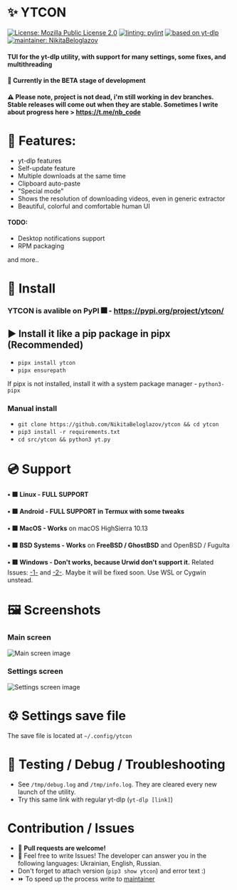 <!-- # Copyright (c) 2023 Nikita Beloglazov -->
<!-- License: Mozilla Public License 2.0 -->

# ✨ YTCON
[![License: Mozilla Public License 2.0](https://img.shields.io/badge/License:_MPL_2.0-blueviolet?logo=googledocs&logoColor=white&style=for-the-badge)](https://mozilla.org/en-US/MPL/2.0)
[![linting: pylint](https://img.shields.io/badge/Linting:_pylint-success?logo=azurefunctions&logoColor=white&style=for-the-badge)](https://pylint.pycqa.org/en/latest/)
[![based on yt-dlp](https://img.shields.io/badge/Based_on:_yt--dlp-ff0000?logoColor=white&style=for-the-badge&logo=youtube)](https://github.com/yt-dlp/yt-dlp)
[![maintainer: NikitaBeloglazov](https://img.shields.io/badge/Maintainer:_.%E2%80%A2%C2%B0%E2%97%8F%E2%9D%A4%EF%B8%8F%20NikitaBeloglazov%20Software%20Foundation%20%E2%9D%A4%EF%B8%8F%E2%97%8F%C2%B0%E2%80%A2.-informational?logoColor=white&style=for-the-badge&logo=github)](https://github.com/NikitaBeloglazov)
#### TUI for the yt-dlp utility, with support for many settings, some fixes, and multithreading
#### 🚧 Currently in the BETA stage of development
#### ⚠️ Please note, project is not dead, i'm still working in dev branches. Stable releases will come out when they are stable. Sometimes I write about progress here > https://t.me/nb_code

# 📘 Features:
* yt-dlp features
* Self-update feature
* Multiple downloads at the same time
* Clipboard auto-paste
* "Special mode"
* Shows the resolution of downloading videos, even in generic extractor
* Beautiful, colorful and comfortable human UI

#### TODO:
* Desktop notifications support
* RPM packaging

and more.. 

# 🚀 Install
### YTCON is avalible on PyPI 🎆 - https://pypi.org/project/ytcon/

## ▶️ Install it like a pip package in pipx (Recommended)
* `pipx install ytcon`
* `pipx ensurepath`

If pipx is not installed, install it with a system package manager - `python3-pipx`

### Manual install
* `git clone https://github.com/NikitaBeloglazov/ytcon && cd ytcon`
* `pip3 install -r requirements.txt`
* `cd src/ytcon && python3 yt.py`

# 💿 Support

__•‎ 🟩 Linux - FULL SUPPORT__

__•‎ 🟩 Android - FULL SUPPORT in Termux with some tweaks__

__•‎ 🟩 MacOS - Works__ on macOS HighSierra 10.13

__•‎ 🟩 BSD Systems - Works__ on __FreeBSD / GhostBSD__ and OpenBSD / FuguIta

__•‎ 🟥 Windows - Don't works, because Urwid don't support it.__
Related Issues: [-1-](https://github.com/urwid/urwid/issues/240) and [-2-](https://github.com/NikitaBeloglazov/ytcon/issues/new). Maybe it will be fixed soon. Use WSL or Cygwin unstead.

# 🖼️ Screenshots
### Main screen
![Main screen image](https://github.com/NikitaBeloglazov/ytcon/raw/main/screenshots/main_screenshot.jpg)
### Settings screen
![Settings screen image](https://github.com/NikitaBeloglazov/ytcon/raw/main/screenshots/settings_screenshot.jpg)

# ⚙️ Settings save file
The save file is located at `~/.config/ytcon`

# 💬 Testing / Debug / Troubleshooting
* See `/tmp/debug.log` and `/tmp/info.log`. They are cleared every new launch of the utility.
* Try this same link with regular yt-dlp (`yt-dlp [link]`)
  
# Contribution / Issues
* 🥼 __Pull requests are welcome!__
* 🌈 Feel free to write Issues! The developer can answer you in the following languages: Ukrainian, English, Russian.
* Don't forget to attach version (`pip3 show ytcon`) and error text :)
* ⏩ To speed up the process write to [maintainer](https://github.com/NikitaBeloglazov)

<!-- # Changelog          -->
<!-- * 0.0.0 ALPHA:       -->
<!--   * WORKING: WORKING -->
<!--   * WORKING: WORKING -->
